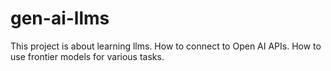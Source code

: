 # gen-ai-llms

This project is about learning llms.
How to connect to Open AI APIs.
How to use frontier models for various tasks.

